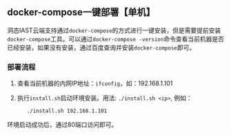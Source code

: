 ## docker-compose一键部署【单机】
洞态IAST云端支持通过`docker-compose`的方式进行一键安装，但是需要提前安装`docker-compose`工具。可以通过`docker-compose -version`命令查看当前机器是否已经安装，如果没有安装，通过百度查询并安装`docker-compose`即可。


### 部署流程

1. 查看当前机器的内网IP地址：`ifconfig`，如：192.168.1.101

2. 执行`install.sh`启动环境安装。用法: `./install.sh <ip>`, 例如：

    ```shell script
       ./install.sh 192.168.1.101
    ```
    
环境启动成功后，通过80端口访问即可。

